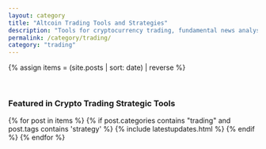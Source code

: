 ```yaml
---
layout: category
title: "Altcoin Trading Tools and Strategies"
description: "Tools for cryptocurrency trading, fundamental news analyses, guides to technical analysis."
permalink: /category/trading/
category: "trading"
---
```


{% assign items = (site.posts | sort: date) | reverse %}

<div class="clearfix">&nbsp;</div>

<h3 class="cat-post clear"><strong>Featured in Crypto Trading Strategic Tools</strong></h3>

<section class="row columns twelve">
{% for post in items  %}
 {% if post.categories contains "trading" and post.tags contains 'strategy' %}
  {% include latestupdates.html %}
 {% endif %}
{% endfor %}
</section>

<div class="clearfix">&nbsp;</div>
